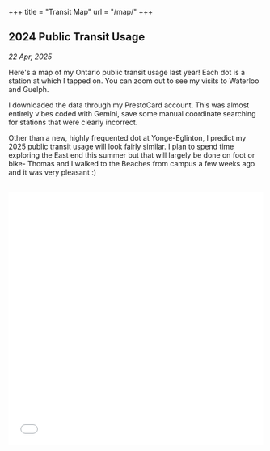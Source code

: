 +++
title = "Transit Map"
url = "/map/"
+++

## 2024 Public Transit Usage
*22 Apr, 2025*

Here's a map of my Ontario public transit usage last year! Each dot is a station at which I tapped on. You can zoom out to see my visits to Waterloo and Guelph.

I downloaded the data through my PrestoCard account. This was almost entirely vibes coded with Gemini, save some manual coordinate searching for stations that were clearly incorrect. 

Other than a new, highly frequented dot at Yonge-Eglinton, I predict my 2025 public transit usage will look fairly similar. I plan to spend time exploring the East end this summer but that will largely be done on foot or bike- Thomas and I walked to the Beaches from campus a few weeks ago and it was very pleasant :)

<br/>

<iframe src="/transit-map.html" width="100%" height="500px" style="border:none;"></iframe>
